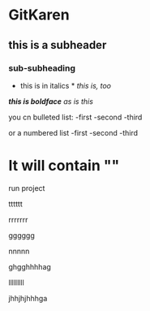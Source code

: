 # GitKaren

## this is a subheader

### sub-subheading

* this is in italics *
_this is, too_

***this is boldface***
_as is this_

you cn bulleted list:
-first
-second
-third

or a numbered list
-first
-second
-third

# It will contain ""

run project

tttttt


rrrrrrr


gggggg

nnnnn

ghgghhhhag

lllllllll

jhhjhjhhhga